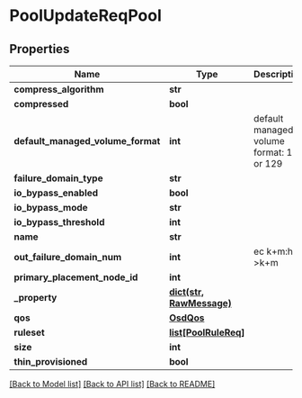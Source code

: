# PoolUpdateReqPool

## Properties
Name | Type | Description | Notes
------------ | ------------- | ------------- | -------------
**compress_algorithm** | **str** |  | [optional] 
**compressed** | **bool** |  | [optional] 
**default_managed_volume_format** | **int** | default managed volume format: 128 or 129 | [optional] 
**failure_domain_type** | **str** |  | [optional] 
**io_bypass_enabled** | **bool** |  | [optional] 
**io_bypass_mode** | **str** |  | [optional] 
**io_bypass_threshold** | **int** |  | [optional] 
**name** | **str** |  | [optional] 
**out_failure_domain_num** | **int** | ec k+m:h&lt;-&gt;k+m | [optional] 
**primary_placement_node_id** | **int** |  | [optional] 
**_property** | [**dict(str, RawMessage)**](RawMessage.md) |  | [optional] 
**qos** | [**OsdQos**](OsdQos.md) |  | [optional] 
**ruleset** | [**list[PoolRuleReq]**](PoolRuleReq.md) |  | [optional] 
**size** | **int** |  | [optional] 
**thin_provisioned** | **bool** |  | [optional] 

[[Back to Model list]](../README.md#documentation-for-models) [[Back to API list]](../README.md#documentation-for-api-endpoints) [[Back to README]](../README.md)


